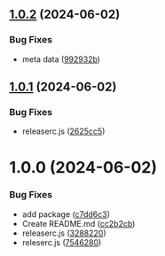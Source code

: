## [1.0.2](https://github.com/Preliy/semantic-release-test/compare/v1.0.1...v1.0.2) (2024-06-02)


### Bug Fixes

* meta data ([992932b](https://github.com/Preliy/semantic-release-test/commit/992932bdded9192ec5906ab703f5b5a16d8cc42b))

## [1.0.1](https://github.com/Preliy/semantic-release-test/compare/v1.0.0...v1.0.1) (2024-06-02)


### Bug Fixes

* releaserc.js ([2625cc5](https://github.com/Preliy/semantic-release-test/commit/2625cc50afade4cc340dce683a2867ea6f18e80b))

# 1.0.0 (2024-06-02)


### Bug Fixes

* add package ([c7dd6c3](https://github.com/Preliy/semantic-release-test/commit/c7dd6c36e7f4e20b247a36d8db690158e6ced644))
* Create README.md ([cc2b2cb](https://github.com/Preliy/semantic-release-test/commit/cc2b2cb5cf44c6ac387a236d67bfd6fcd9f4ff46))
* releaserc.js ([3288220](https://github.com/Preliy/semantic-release-test/commit/3288220097247814b09d8e1cc2227e94c7e1297f))
* releserc.js ([7546280](https://github.com/Preliy/semantic-release-test/commit/75462801f4c3204d77188543eac2fc043179273a))
